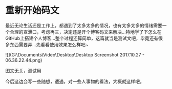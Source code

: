# 重新开始码文

最近无论生活还是工作上，都遇到了太多太多的情况，也有太多太多的情绪需要一个合理的宣泄口，考虑再三，决定还是开个博客码文来解决...特地学了下怎么在GitHub上搭建个人博客...整个过程还算简单，这篇就当是测试文吧，毕竟还有很多东西需要弄...先看看使用效果怎么样吧~



![](G:\Documents\Video\Desktop\Desktop Screenshot 2017.10.27 - 06.36.22.44.png)

图文无关，测试用



今后这边会写一些随想，遭遇，对一些人事物的看法，大概就这样吧。